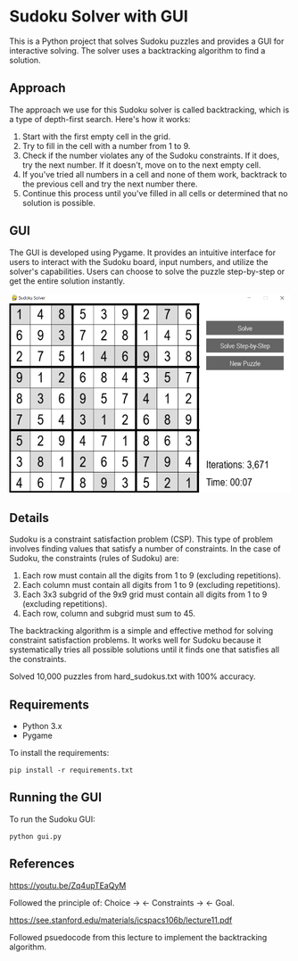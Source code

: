 # Sudoku Solver with GUI

This is a Python project that solves Sudoku puzzles and provides a GUI for interactive solving. The solver uses a backtracking algorithm to find a solution.

## Approach

The approach we use for this Sudoku solver is called backtracking, which is a type of depth-first search. Here's how it works:

1. Start with the first empty cell in the grid.
2. Try to fill in the cell with a number from 1 to 9.
3. Check if the number violates any of the Sudoku constraints. If it does, try the next number. If it doesn't, move on to the next empty cell.
4. If you've tried all numbers in a cell and none of them work, backtrack to the previous cell and try the next number there.
5. Continue this process until you've filled in all cells or determined that no solution is possible.

## GUI

The GUI is developed using Pygame. It provides an intuitive interface for users to interact with the Sudoku board, input numbers, and utilize the solver's capabilities. Users can choose to solve the puzzle step-by-step or get the entire solution instantly.

![Sudoku-Solver GUI](img/sudoku-solver.png)

## Details

Sudoku is a constraint satisfaction problem (CSP). This type of problem involves finding values that satisfy a number of constraints. In the case of Sudoku, the constraints (rules of Sudoku) are:

1. Each row must contain all the digits from 1 to 9 (excluding repetitions).
2. Each column must contain all digits from 1 to 9 (excluding repetitions).
3. Each 3x3 subgrid of the 9x9 grid must contain all digits from 1 to 9 (excluding repetitions).
4. Each row, column and subgrid must sum to 45.

The backtracking algorithm is a simple and effective method for solving constraint satisfaction problems. It works well for Sudoku because it systematically tries all possible solutions until it finds one that satisfies all the constraints.

Solved 10,000 puzzles from hard_sudokus.txt with 100% accuracy.

## Requirements

- Python 3.x
- Pygame

To install the requirements:

```
pip install -r requirements.txt
```

## Running the GUI

To run the Sudoku GUI:

```
python gui.py
```


## References

https://youtu.be/Zq4upTEaQyM

Followed the principle of: Choice -> <- Constraints -> <- Goal.

https://see.stanford.edu/materials/icspacs106b/lecture11.pdf

Followed psuedocode from this lecture to implement the backtracking algorithm.

